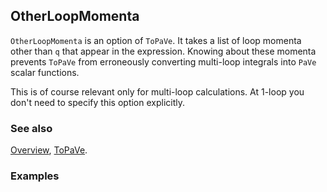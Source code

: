 ## OtherLoopMomenta

`OtherLoopMomenta` is an option of `ToPaVe`. It takes a list of loop momenta other than `q` that appear in the expression. Knowing about these momenta prevents `ToPaVe` from erroneously converting multi-loop integrals into `PaVe` scalar functions.

This is of course relevant only for multi-loop calculations. At 1-loop you don't need to specify this option explicitly.

### See also

[Overview](Extra/FeynCalc.md), [ToPaVe](ToPaVe.md).

### Examples
